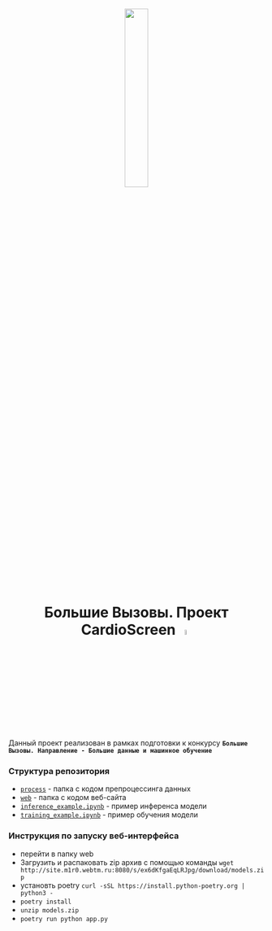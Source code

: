 <h1 align=center><img src="https://aucentr.ru/wp-content/uploads/2020/10/%D0%9B%D0%BE%D0%B3%D0%BE-%D0%91%D0%92_1_png-1024x294.png" width="30%"/> <br/> Большие Вызовы. Проект CardioScreen <img  src="https://i.ibb.co/q5Qwv7g/logo.png" width=5% alt="logo" border="0"></h1>
<!-- <img src="https://aucentr.ru/wp-content/uploads/2020/10/%D0%9B%D0%BE%D0%B3%D0%BE-%D0%91%D0%92_1_png-1024x294.png" width="20%"/> -->

Данный проект реализован в рамках подготовки к конкурсу <b>` Большие Вызовы. Направление - Большие данные и машинное обучение ` </b>

<h3>Структура репозитория</h3>

* [```process```](https://github.com/XXXM1R0XXX/final2/tree/b2c27b43e21dbc5ec4dfeceb6c71d734852672b9/process "перейти в папку") - папка с кодом препроцессинга данных
* [```web```](https://github.com/XXXM1R0XXX/final2/tree/dcd84f38b0393c7fe9dec1a7e1064d3fa53e2e5a/web "перейти в папку") - папка с кодом веб-сайта
* [```inference_example.ipynb```](https://github.com/XXXM1R0XXX/final2/blob/dcd84f38b0393c7fe9dec1a7e1064d3fa53e2e5a/inference_example.ipynb "перейти в файл") - пример инференса модели
* [```training_example.ipynb```](https://github.com/XXXM1R0XXX/final2/blob/dcd84f38b0393c7fe9dec1a7e1064d3fa53e2e5a/training_example.ipynb "перейти в файл") - пример обучения модели

<h3>Инструкция по запускy веб-интерфейса</h3>

* перейти в папку web
* Загрузить и распаковать zip архив  с помощью команды `wget http://site.m1r0.webtm.ru:8080/s/ex6dKfgaEqLRJpg/download/models.zip`
* установть poetry `curl -sSL https://install.python-poetry.org | python3 -`
* `poetry install`
* `unzip models.zip`
* `poetry run python app.py`
